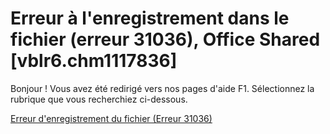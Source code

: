 
# Erreur à l'enregistrement dans le fichier (erreur 31036), Office Shared [vblr6.chm1117836]

Bonjour ! Vous avez été redirigé vers nos pages d'aide F1. Sélectionnez la rubrique que vous recherchiez ci-dessous.

[Erreur d'enregistrement du fichier (Erreur 31036)](http://msdn.microsoft.com/library/9b05b898-bfdd-63d3-0658-2cb30b411979%28Office.15%29.aspx)
